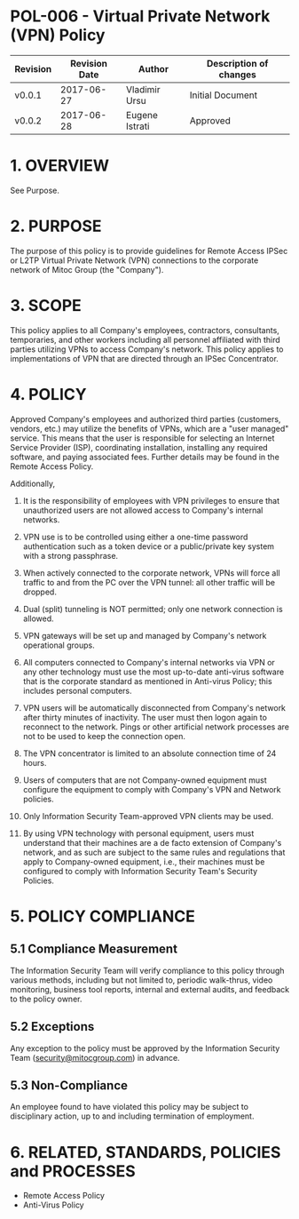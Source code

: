 # POL-006 - Virtual Private Network (VPN) Policy


Revision | Revision Date | Author | Description of changes
-------- | ------------- | ------ | ----------------------
v0.0.1 | 2017-06-27 | Vladimir Ursu | Initial Document
v0.0.2 | 2017-06-28 | Eugene Istrati | Approved


# 1. OVERVIEW

See Purpose.


# 2. PURPOSE

The purpose of this policy is to provide guidelines for Remote Access IPSec or
L2TP Virtual Private Network (VPN) connections to the corporate network of
Mitoc Group (the "Company").


# 3. SCOPE

This policy applies to all Company's employees, contractors, consultants,
temporaries, and other workers including all personnel affiliated with third
parties utilizing VPNs to access Company's network. This policy applies to
implementations of VPN that are directed through an IPSec Concentrator.


# 4. POLICY 

Approved Company's employees and authorized third parties (customers, vendors,
etc.) may utilize the benefits of VPNs, which are a "user managed" service.
This means that the user is responsible for selecting an Internet Service
Provider (ISP), coordinating installation, installing any required software,
and paying associated fees. Further details may be found in the Remote Access
Policy.

Additionally,

1.	It is the responsibility of employees with VPN privileges to ensure that
unauthorized users are not allowed access to Company's internal networks.

2.	VPN use is to be controlled using either a one-time password authentication
such as a token device or a public/private key system with a strong passphrase.

3.	When actively connected to the corporate network, VPNs will force all
traffic to and from the PC over the VPN tunnel: all other traffic will be
dropped.

4.	Dual (split) tunneling is NOT permitted; only one network connection is
allowed.

5.	VPN gateways will be set up and managed by Company's network operational
groups.

6.	All computers connected to Company's internal networks via VPN or any
other technology must use the most up-to-date anti-virus software that is the
corporate standard as mentioned in Anti-virus Policy; this includes personal
computers.

7.	VPN users will be automatically disconnected from Company's network after
thirty minutes of inactivity. The user must then logon again to reconnect to
the network. Pings or other artificial network processes are not to be used
to keep the connection open.

8.	The VPN concentrator is limited to an absolute connection time of 24 hours.

9.	Users of computers that are not Company-owned equipment must configure the
equipment to comply with Company's VPN and Network policies.

10.	Only Information Security Team-approved VPN clients may be used.

11.	By using VPN technology with personal equipment, users must understand that
their machines are a de facto extension of Company's network, and as such are
subject to the same rules and regulations that apply to Company-owned equipment,
i.e., their machines must be configured to comply with Information Security
Team's Security Policies.


# 5. POLICY COMPLIANCE 

## 5.1	Compliance Measurement

The Information Security Team will verify compliance to this policy through
various methods, including but not limited to, periodic walk-thrus, video
monitoring, business tool reports, internal and external audits, and feedback
to the policy owner.

##  5.2	Exceptions

Any exception to the policy must be approved by the Information Security Team
(security@mitocgroup.com) in advance.

##  5.3	Non-Compliance

An employee found to have violated this policy may be subject to disciplinary
action, up to and including termination of employment.


# 6. RELATED, STANDARDS, POLICIES and PROCESSES 

* Remote Access Policy
* Anti-Virus Policy
